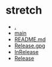 stretch
========================

- [.](.)
- [main](main)
- [README.md](README.md)
- [Release.gpg](Release.gpg)
- [InRelease](InRelease)
- [Release](Release)
